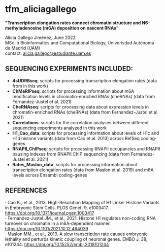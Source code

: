 # tfm_aliciagallego

**"Transcription elongation rates connect chromatin structure and N6-methyladenosine (m6A) deposition on nascent RNAs"**  

Alicia Gallego Jiménez, June 2022  
MSc in Bioinformatics and Computational Biology, Univerisdad Autónoma de Madrid (UAM)  
contact: alicia.gallego@estudiante.uam.es  

## SEQUENCING EXPERIMENTS INCLUDED:  
- **4sUDRBseq**: scripts for processing transcription elongation rates (data from in this work)  
- **ChMeRIPseq**: scripts for processing information about m6A modification levels in chromatin-enriched RNAs (cheRNAs) (data from Fernandez-Justel et al. 2021)  
- **CheRNAseq**: scripts for processing data about expression levels in chromatin-enriched RNAs (cheRNAs) (data from Fernandez-Justel et al. 2021)  
- **Correlations**: scripts for the correlation analyses between different sequencing experiments analyzed in this work  
- **H1_Cao_data**: scripts for processing information about levels of H1c and H1d histone variants (data from Cao et al. 2013) across RefSeq coding-genes  
- **RNAPII_ChIPseq**: scripts for processing RNAPII occupancies and RNAPII pausing indexes from RNAPII ChIP sequencing (data from Fernandez-Justel et al. 2021)  
- **Rates_Maslon_data**: scripts for processing information about transcription elongation rates (data from Maslon et al. 2019) and m6A levels across Ensembl coding-genes  

## REFERENCES   
· Cao K., et al., 2013. High-Resolution Mapping of H1 Linker Histone Variants in Embryonic Stem Cells. PLOS Genet. 9, e1003417. https://doi.org/10.1371/journal.pgen.1003417  
· Fernández-Justel JM., et al., 2021. Histone H1 regulates non-coding RNA turnover on chromatin in a m6A-dependent manner. https://doi.org/10.1101/2021.10.12.464039  
· Maslon MM., et al., 2019. A slow transcription rate causes embryonic lethality and perturbs kinetic coupling of neuronal genes. EMBO J. 38, e101244. https://doi.org/10.15252/embj.2018101244
